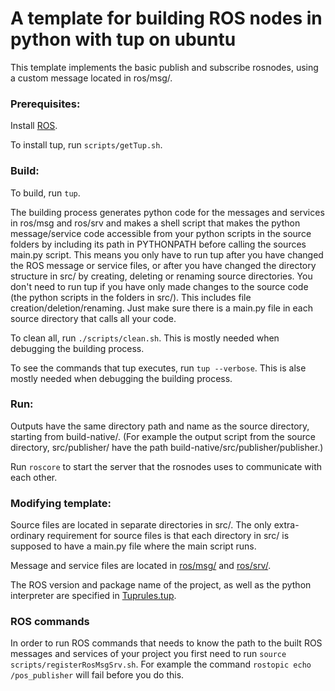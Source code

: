 # A template for building ROS nodes in python with tup on ubuntu

This template implements the basic publish and subscribe rosnodes, using a custom message located in ros/msg/.

### Prerequisites:
Install [ROS](http://wiki.ros.org/kinetic/Installation/Ubuntu).

To install tup, run `scripts/getTup.sh`.

### Build:
To build, run `tup`.

The building process generates python code for the messages and services in ros/msg and ros/srv and makes a shell script that makes the python message/service code accessible from your python scripts in the source folders by including its path in PYTHONPATH before calling the sources main.py script. This means you only have to run tup after you have changed the ROS message or service files, or after you have changed the directory structure in src/ by creating, deleting or renaming source directories. You don't need to run tup if you have only made changes to the source code (the python scripts in the folders in src/). This includes file creation/deletion/renaming. Just make sure there is a main.py file in each source directory that calls all your code.

To clean all, run `./scripts/clean.sh`. This is mostly needed when debugging the building process.

To see the commands that tup executes, run `tup --verbose`. This is alse mostly needed when debugging the building process.

### Run:
Outputs have the same directory path and name as the source directory, starting from build-native/.
(For example the output script from the source directory, src/publisher/ have the path build-native/src/publisher/publisher.)

Run `roscore` to start the server that the rosnodes uses to communicate with each other.

### Modifying template:
Source files are located in separate directories in src/. The only extra-ordinary requirement for source files is that each directory in src/ is supposed to have a main.py file where the main script runs.

Message and service files are located in [ros/msg/](ros/msg) and [ros/srv/](ros/srv).

The ROS version and package name of the project, as well as the python interpreter are specified in [Tuprules.tup](Tuprules.tup).

### ROS commands
In order to run ROS commands that needs to know the path to the built ROS messages and services of your project you first need to run `source scripts/registerRosMsgSrv.sh`. For example the command `rostopic echo /pos_publisher` will fail before you do this.
